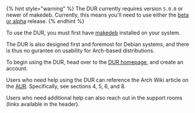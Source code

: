 {% hint style="warning" %}
The DUR currently requires version `5.0.0` or newer of makedeb. Currently, this means you'll need to use either the [beta or alpha](/makedeb/releases.md) release.
{% endhint %}

To use the DUR, you must first have [makedeb](/makedeb/intro.md) installed on your system.

The DUR is also designed first and foremost for Debian systems, and there is thus no gurantee on usability for Arch-based distributions.

To begin using the DUR, head over to the [DUR homepage](https://dur.hunterwittenborn.com), and create an account.

Users who need help using the DUR can reference the Arch Wiki article on the [AUR](https://wiki.archlinux.org/title/Arch_User_Repository). Specifically, see sections 4, 5, 6, and 8.

Users who need additional help can also reach out in the support rooms (links available in the header).
